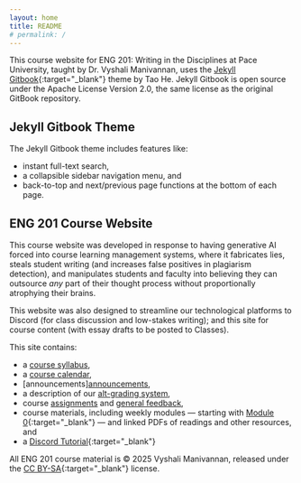 ```yaml
---
layout: home
title: README
# permalink: /
---
```


This course website for ENG 201: Writing in the Disciplines at Pace University, taught by Dr. Vyshali Manivannan, uses the [Jekyll Gitbook](https://sighingnow.github.io/jekyll-gitbook/){:target="_blank"} theme by Tao He. Jekyll Gitbook is open source under the Apache License Version 2.0, the same license as the original GitBook repository.

## Jekyll Gitbook Theme

The Jekyll Gitbook theme includes features like:

- instant full-text search,
- a collapsible sidebar navigation menu, and
- back-to-top and next/previous page functions at the bottom of each page.

## ENG 201 Course Website

This course website was developed in response to having generative AI forced into course learning management systems, where it fabricates lies, steals student writing (and increases false positives in plagiarism detection), and manipulates students and faculty into believing they can outsource _any_ part of their thought process without proportionally atrophying their brains.

This website was also designed to streamline our technological platforms to Discord (for class discussion and low-stakes writing); and this site for course content (with essay drafts to be posted to Classes).

This site contains:

- a [course syllabus](/_pages/syllabus.md),
- a [course calendar](calendar.md),
- [announcements][announcements](/_posts/2025-07-31-w0.md),
- a description of our [alt-grading system](/_pages/alt-grading.md),
- course [assignments](/_pages/assignments.md) and [general feedback](/_pages/feedback.md),
- course materials, including weekly modules &mdash; starting with [Module 0](/eng201-oer/jekyll/2025-08-01-w1.html){:target="_blank"} &mdash; and linked PDFs of readings and other resources, and
- a [Discord Tutorial](../discord){:target="_blank"}

All ENG 201 course material is © 2025 Vyshali Manivannan, released under the [CC BY-SA](https://creativecommons.org/licenses/by-sa/4.0/){:target="_blank"} license.